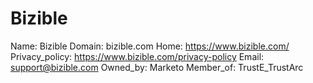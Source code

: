 
# Bizible

Name: Bizible
Domain: bizible.com
Home: https://www.bizible.com/
Privacy_policy: https://www.bizible.com/privacy-policy
Email: support@bizible.com
Owned_by: Marketo
Member_of: TrustE_TrustArc
